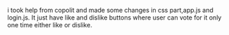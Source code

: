 i took help from copolit and made some changes in css part,app.js and login.js.
It just have like and dislike buttons where user can vote for it only one time either like or dislike.
